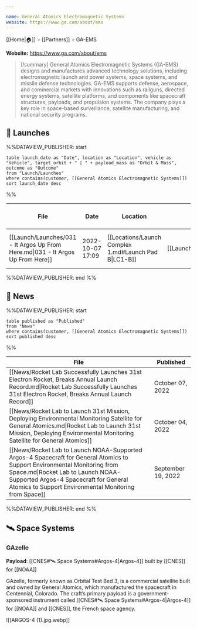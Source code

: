 ```yaml
---

name: General Atomics Electromagnetic Systems
website: https://www.ga.com/about/ems
---
```

[[Home|🏠]] <span style="color: LightSlateGray">></span> [[Partners]] <span style="color: LightSlateGray">></span> GA-EMS

**Website:** https://www.ga.com/about/ems

>[!summary]
General Atomics Electromagnetic Systems (GA-EMS) designs and manufactures advanced technology solutions, including electromagnetic launch and power systems, space systems, and missile defense technologies. GA-EMS supports defense, aerospace, and commercial markets with innovations such as railguns, directed energy systems, satellite platforms, and components like spacecraft structures, payloads, and propulsion systems. The company plays a key role in space-based surveillance, satellite manufacturing, and national security programs.


## 🚀 Launches

%%DATAVIEW_PUBLISHER: start
```
table launch_date as "Date", location as "Location", vehicle as "Vehicle", target_orbit + " | " + payload_mass as "Orbit & Mass", outcome as "Outcome"
from "Launch/Launches"
where contains(customer, [[General Atomics Electromagnetic Systems]])
sort launch_date desc
```
%%

| File                                                                            | Date             | Location                                              | Vehicle                          | Orbit & Mass            | Outcome   |
| ------------------------------------------------------------------------------- | ---------------- | ----------------------------------------------------- | -------------------------------- | ----------------------- | --------- |
| [[Launch/Launches/031 - It Argos Up From Here.md\|031 - It Argos Up From Here]] | 2022-10-07 17:09 | [[Locations/Launch Complex 1.md#Launch Pad B\|LC1-B]] | [[Launch/Electron.md\|Electron]] | 750 km \| 98° \| 118 kg | ✅ Success |

%%DATAVIEW_PUBLISHER: end %%


## 📰 News
%%DATAVIEW_PUBLISHER: start
```
table published as "Published"
from "News"
where contains(customer, [[General Atomics Electromagnetic Systems]])
sort published desc
```
%%

| File                                                                                                                                                                                                                                                             | Published          |
| ---------------------------------------------------------------------------------------------------------------------------------------------------------------------------------------------------------------------------------------------------------------- | ------------------ |
| [[News/Rocket Lab Successfully Launches 31st Electron Rocket, Breaks Annual Launch Record.md\|Rocket Lab Successfully Launches 31st Electron Rocket, Breaks Annual Launch Record]]                                                                               | October 07, 2022   |
| [[News/Rocket Lab to Launch 31st Mission, Deploying Environmental Monitoring Satellite for General Atomics.md\|Rocket Lab to Launch 31st Mission, Deploying Environmental Monitoring Satellite for General Atomics]]                                             | October 04, 2022   |
| [[News/Rocket Lab to Launch NOAA-Supported Argos-4 Spacecraft for General Atomics to Support Environmental Monitoring from Space.md\|Rocket Lab to Launch NOAA-Supported Argos-4 Spacecraft for General Atomics to Support Environmental Monitoring from Space]] | September 19, 2022 |

%%DATAVIEW_PUBLISHER: end %%
## 🛰️ Space Systems

### GAzelle

**Payload**: [[CNES#🛰️ Space Systems#Argos-4|Argos-4]] built by [[CNES]] for [[NOAA]]

GAzelle, formerly known as Orbital Test Bed 3, is a commercial satellite built and owned by General Atomics, which manufactured the spacecraft in Centennial, Colorado. The craft’s primary payload is a government-sponsored instrument called [[CNES#🛰️ Space Systems#Argos-4|Argos-4]] for [[NOAA]] and [[CNES]], the French space agency.

![[ARGOS-4 (1).jpg.webp]]